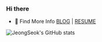 ### Hi there

<!--
**LeeJeongSeok/LeeJeongSeok** is a ✨ _special_ ✨ repository because its `README.md` (this file) appears on your GitHub profile.

Here are some ideas to get you started:

- 🔭 I’m currently working on ...
- 🌱 I’m currently learning ...
- 👯 I’m looking to collaborate on ...
- 🤔 I’m looking for help with ...
- 💬 Ask me about ...
- 📫 How to reach me: ...
- 😄 Pronouns: ...
- ⚡ Fun fact: ...
-->

- 👋 Find More Info [BLOG](https://velog.io/@ljs0429777) | [RESUME](https://gold-barge-fc2.notion.site/215c188202bb4a45aad400434230e6b4)

![JeongSeok's GitHub stats](https://github-readme-stats.vercel.app/api?username=LeeJeongSeok&show_icons=true&theme=radical)
